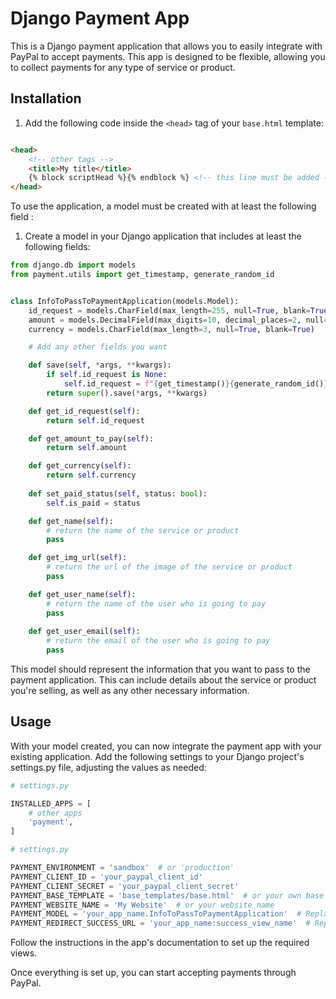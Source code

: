 # Django Payment App

This is a Django payment application that allows you to easily integrate with PayPal to accept payments. This app is
designed to be flexible, allowing you to collect payments for any type of service or product.

## Installation

1. Add the following code inside the `<head>` tag of your `base.html` template:

```html

<head>
    <!-- other tags -->
    <title>My title</title>
    {% block scriptHead %}{% endblock %} <!-- this line must be added -->
</head>
```

To use the application, a model must be created with at least the following field :

1. Create a model in your Django application that includes at least the following fields:

```python
from django.db import models
from payment.utils import get_timestamp, generate_random_id


class InfoToPassToPaymentApplication(models.Model):
    id_request = models.CharField(max_length=255, null=True, blank=True)
    amount = models.DecimalField(max_digits=10, decimal_places=2, null=True, blank=True)
    currency = models.CharField(max_length=3, null=True, blank=True)

    # Add any other fields you want

    def save(self, *args, **kwargs):
        if self.id_request is None:
            self.id_request = f"{get_timestamp()}{generate_random_id()}"  # You must create this function or use another method to generate a unique id
        return super().save(*args, **kwargs)

    def get_id_request(self):
        return self.id_request

    def get_amount_to_pay(self):
        return self.amount

    def get_currency(self):
        return self.currency
    
    def set_paid_status(self, status: bool):
        self.is_paid = status

    def get_name(self):
        # return the name of the service or product
        pass

    def get_img_url(self):
        # return the url of the image of the service or product
        pass

    def get_user_name(self):
        # return the name of the user who is going to pay
        pass
    
    def get_user_email(self):
        # return the email of the user who is going to pay
        pass

```

This model should represent the information that you want to pass to the payment application. This can include details
about the service or product you're selling, as well as any other necessary information.

## Usage

With your model created, you can now integrate the payment app with your existing application. Add the following
settings to your Django project's settings.py file, adjusting the values as needed:

```python
# settings.py

INSTALLED_APPS = [
    # other apps
    'payment',
]
```

```python
# settings.py

PAYMENT_ENVIRONMENT = 'sandbox'  # or 'production'
PAYMENT_CLIENT_ID = 'your_paypal_client_id'
PAYMENT_CLIENT_SECRET = 'your_paypal_client_secret'
PAYMENT_BASE_TEMPLATE = 'base_templates/base.html'  # or your own base template path
PAYMENT_WEBSITE_NAME = 'My Website'  # or your website name
PAYMENT_MODEL = 'your_app_name.InfoToPassToPaymentApplication'  # Replace with your app and model name
PAYMENT_REDIRECT_SUCCESS_URL = 'your_app_name:success_view_name'  # Replace with your app and success view name
```

Follow the instructions in the app's documentation to set up the required views.

Once everything is set up, you can start accepting payments through PayPal.